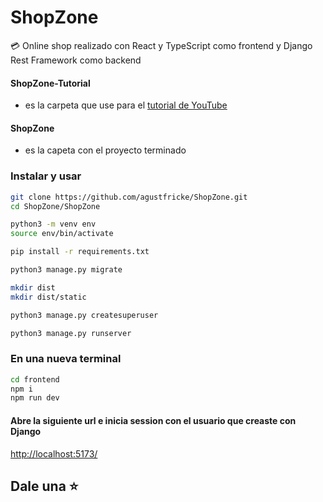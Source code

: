 # ShopZone
:credit_card: Online shop realizado con React y TypeScript como frontend y Django Rest Framework como backend


#### ShopZone-Tutorial
- es la carpeta que use para el 
<a href="https://www.youtube.com/watch?v=jSMp4XcZAnI">tutorial de YouTube</a>

#### ShopZone 
- es la capeta con el proyecto terminado

### Instalar y usar

```bash
git clone https://github.com/agustfricke/ShopZone.git
cd ShopZone/ShopZone
```

```bash
python3 -m venv env
source env/bin/activate
```

```bash
pip install -r requirements.txt
```

```bash
python3 manage.py migrate
```

```bash
mkdir dist
mkdir dist/static
```

```bash
python3 manage.py createsuperuser
```

```bash
python3 manage.py runserver
```
### En una nueva terminal
```bash
cd frontend
npm i
npm run dev
```
#### Abre la siguiente url e inicia session con el usuario que creaste con Django
<a href="http://localhost:5173/">http://localhost:5173/</a>

## Dale una ⭐


